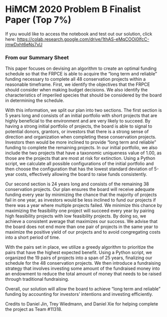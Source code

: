 # HiMCM 2020 Problem B Finalist Paper (Top 7%)

If you would like to access the notebook and test out our solution, click here: https://colab.research.google.com/drive/1thAS-eMqCOOi0IfcC-jmwDxht6eNs7xU

### From our Summary Sheet

This paper focuses on devising an algorithm to create an optimal funding schedule so that the FRPCE is able to acquire the “long term and reliable” funding necessary to complete all 48 conservation projects within a reasonable timeframe. First, we identify the objectives that the FRPCE should consider when making budget decisions. We also identify the characteristics of imperiled species that should be considered by the board in determining the schedule. 

With this information, we split our plan into two sections. The first section is 5 years long and consists of an initial portfolio with short projects that are highly beneficial to the environment and are very likely to succeed. By having a strong initial portfolio of projects, the board is able to signal to potential donors, grantors, or investors that there is a strong sense of direction and organization when completing these conservation projects. Investors then would be more inclined to provide “long term and reliable” funding to complete the remaining projects. In our initial portfolio, we also include the two projects that have a taxonomic uniqueness value of 1.00, as those are the projects that are most at risk for extinction. Using a Python script, we calculate all possible configurations of the initial portfolio and then choose the configuration that has the lowest standard deviation of 5-year costs, effectively allowing the board to raise funds consistently.

Our second section is 24 years long and consists of the remaining 38 conservation projects. Our plan ensures the board will receive adequate funding every year by minimizing the chance that the majority of projects fail in one year, as investors would be less inclined to fund our projects if there was a year where multiple projects failed. We minimize this chance by maximizing the feasibility one project will succeed every year by pairing high feasibility projects with low feasibility projects. By doing so, we achieve a consistent average that maximizes our success. We advise that the board does not end more than one pair of projects in the same year to maximize the positive yield of our projects and to avoid congregating costs into a short period of time.

With the pairs set in place, we utilize a greedy algorithm to prioritize the pairs that have the highest expected benefit. Using a Python script, we organized the 19 pairs of projects into a span of 25 years, finalizing our schedule for the 48 conservation projects. We then introduce a fundraising strategy that involves investing some amount of the fundraised money into an endowment to reduce the total amount of money that needs to be raised through traditional fundraising.

Overall, our solution will allow the board to achieve “long term and reliable” funding by accounting for investors’ intentions and investing efficiently.

Credits to Daniel Jin, Trey Wiedmann, and Daniel Xie for helping complete the project as Team #11318.
